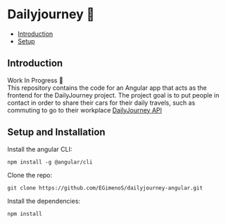 # Dailyjourney 🚗

- [Introduction](#Introduction)
- [Setup](#Setup)

## Introduction

Work In Progress 🚧  
This repository contains the code for an Angular app that acts as the frontend for the DailyJourney project. The project goal is to put people in contact in order to share their cars for their daily travels, such as commuting to go to their workplace
[DailyJourney API](https://github.com/EGimenoS/dailyjourneyapi)

## Setup and Installation

Install the angular CLI:

`npm install -g @angular/cli`

Clone the repo:

`git clone https://github.com/EGimenoS/dailyjourney-angular.git`

Install the dependencies:

`npm install`
